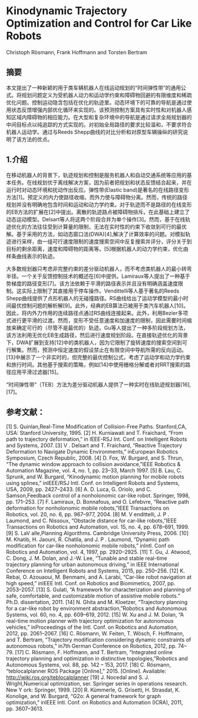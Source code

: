 # Kinodynamic Trajectory Optimization and Control for Car Like Robots

Christoph Rösmann, Frank Hoffmann and Torsten Bertram

## 摘要

本文提出了一种新颖的用于类车辆机器人在线运动规划的“时间弹性带”的通用公式。将规划问题定义为受机器人动力和运动学约束和障碍物回避的有限维度和稀疏优化问题。控制运动隐含包括在优化的轨迹里。动态环境下的可靠的导航是通过使用状态反馈增强内部优化循环来实现的。该预测控制方案具有实时性和对机器人感知区域内障碍物的相应能力。在大型和复杂环境中的导航是通过请求全局规划器的中间目标点以纯追踪的方式实现的。对初始全局路径的要求比较温和，不要求符合机器人运动学。通过与Reeds Shepp曲线的对比分析和对原型车辆操纵的研究说明了该方法的优点。

## 1.介绍

在移动机器人的背景下，轨迹规划和控制是服务机器人和自动交通系统等应用的基本任务。在线规划优于离线解决方案，因为前者把规划和状态反馈结合起来，并在运行时对动态环境和扰动作出反应。弹性带(Elastic band)是著名的在线路径变形方法[1]。预定义的内力使路径收缩，而外力使与障碍物分离。然而，传统的路径规划并没有明确地包含时间和运动和动力学约束。对于轨迹而不是路径的在线变形的EB方法的扩展在[2]中提出。离散的轨迹路点被障碍物排斥。在此基础上建立了动态运动模型。Delsart等人将这两个阶段合并为单个操作[3]。然而，基于在线轨迹优化的方法往往受到计算量的限制，无法在实时性的约束下收敛到可行的最优解。基于采用的方法，如动态窗口法(DWA)[4],解决了计算效率的问题。对模拟轨迹进行采样，由一组可行速度限制的速度搜索空间中反复搜索并评分，评分关于到目标的剩余距离，速度和障碍物的距离等。[5]根据机器人的动力学约束，优化由样条曲线表示的轨迹。

大多数规划器只考虑非完整约束的差分驱动机器人，而不考虑类机器人的最小转弯半径。一个关于反馈控制技术的概述在[6]中提供。Lamiraux等人提出了一种基于势梯度的路径变形[7]。该方法依赖于平滑的路径表示并且没有明确涵盖速度限制。这实际上限制了其直接用于停车操作。Vendittelli等人基于著名的Reeds Shepp曲线提供了点形机器人的无碰撞路径。RS曲线给出了运动学模型的最小时间最优控制问题的解析解[9]。此外，经典的EB算法已被用于类汽车机器人[10]。因此，将内外力作用的连续路径点通过RS曲线连接起来。此外，利用Bezier多项式进行更平滑的过渡。然而，变形不受任意速度和加速度的限制，因此需要时间缩放来确定可行的（尽管不是最优的）轨迹。Gu等人提出了一种多阶段规划方法，该方法利用无优化EB生成路径，然后进行速度规划阶段。在直接轨迹优化的背景下，DWA扩展到支持[12]中的类机器人，因为它限制了旋转速度的搜索空间到可行解集。然而，预测中恒定速度的假设禁止在有限空间中导航所需的反向运动。[13]中展示了一个非实时的，但完整的最优控制公式，考虑了运动学和动力学约束和旅行时间。其他基于搜索的策略，例如[14]中使用栅格分解或者对RRT搜索的路径应用平滑过滤器[15]。

“时间弹性带”（TEB）方法为差分驱动机器人提供了一种实时在线轨迹规划器[16],[17]。

## 参考文献：


[1] S. Quinlan,Real-Time Modification of Collision-Free Paths. Stanford,CA, USA: Stanford University, 1995.
[2] H. Kurniawati and T. Fraichard, “From path to trajectory deformation,” in IEEE-RSJ Int. Conf. on Intelligent Robots and Systems, 2007.
[3] V . Delsart and T. Fraichard, “Reactive Trajectory Deformation to Navigate Dynamic Environments,” inEuropean Robotics Symposium, Czech Republic, 2008.
[4] D. Fox, W. Burgard, and S. Thrun, “The dynamic window approach to collision avoidance,”IEEE Robotics & Automation Magazine, vol. 4, no. 1, pp. 23–33, March 1997.
[5] B. Lau, C. Sprunk, and W. Burgard, “Kinodynamic motion planning for mobile robots using splines,” inIEEE/RSJ Intl. Conf. on Intelligent Robots and Systems, USA, 2009, pp. 2427–2433.
[6] A. D. Luca, G. Oriolo, and C. Samson,Feedback control of a nonholonomic car-like robot. Springer, 1998, pp. 171–253.
[7] F. Lamiraux, D. Bonnafous, and O. Lefebvre, “Reactive path deformation for nonholonomic mobile robots,”IEEE Transactions on Robotics, vol. 20, no. 6, pp. 967–977, 2004.
[8] M. V endittelli, J. P . Laumond, and C. Nissoux, “Obstacle distance for car-like robots,”IEEE Transactions on Robotics and Automation, vol. 15, no. 4, pp. 678–691, 1999.
[9] S. LaV alle,Planning Algorithms. Cambridge University Press, 2006.
[10] M. Khatib, H. Jaouni, R. Chatila, and J. P . Laumond, “Dynamic path modification for car-like nonholonomic mobile robots,” inIntl. Conf on Robotics and Automation, vol. 4, 1997, pp. 2920–2925.
[11] T. Gu, J. Atwood, C. Dong, J. M. Dolan, and J.-W. Lee, “Tunable and stable real-time trajectory planning for urban autonomous driving,” in IEEE International Conference on Intelligent Robots and Systems, 2015, pp. 250–256.
[12] K. Rebai, O. Azouaoui, M. Benmami, and A. Larabi, “Car-like robot navigation at high speed,” inIEEE Intl. Conf. on Robotics and
Biomimetics, 2007, pp. 2053–2057.
[13] S. Gulati, “A framework for characterization and planning of safe, comfortable, and customizable motion of assistive mobile robots.” Ph.D. dissertation, 2011.
[14] N. Ghita and M. Kloetzer, “Trajectory planning for a car-like robot by environment abstraction,”Robotics and Autonomous Systems, vol. 60, no. 4, pp. 609–619, 2012.
[15] W. Xu and J. M. Dolan, “A real-time motion planner with trajectory optimization for autonomous vehicles,” inProceedings of the Intl. Conf. on Robotics and Automation, 2012, pp. 2061–2067.
[16] C. Rösmann, W. Feiten, T. Wösch, F. Hoffmann, and T. Bertram, “Trajectory modification considering dynamic constraints of autonomous robots,” in7th German Conference on Robotics, 2012, pp. 74–79.
[17] C. Rösmann, F. Hoffmann, and T. Bertram, “Integrated online trajectory planning and optimization in distinctive topologies,”Robotics and Autonomous Systems, vol. 88, pp. 142 – 153, 2017.
[18] C. Rösmann, “teblocalplanner ROS Package [Online],” 2015. [Online]. Available: http://wiki.ros.org/teblocalplanner
[19] J. Nocedal and S. J. Wright,Numerical optimization, ser. Springer series in operations research. New Y ork: Springer, 1999.
[20] R. Kümmerle, G. Grisetti, H. Strasdat, K. Konolige, and W. Burgard, “G2o: A general framework for graph optimization,” inIEEE Intl. Conf. on Robotics and Automation (ICRA), 2011, pp. 3607–3613.

